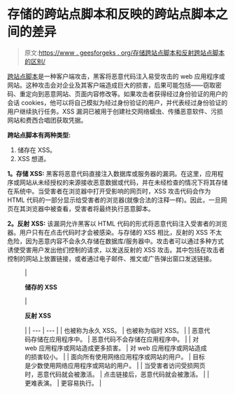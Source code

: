 # 存储的跨站点脚本和反映的跨站点脚本之间的差异

> 原文:[https://www . geesforgeks . org/存储跨站点脚本和反射跨站点脚本的区别/](https://www.geeksforgeeks.org/difference-between-stored-cross-site-scripting-and-reflected-cross-site-scripting/)

[跨站点脚本](https://www.geeksforgeeks.org/what-is-cross-site-scripting-xss/)是一种客户端攻击，黑客将恶意代码注入易受攻击的 web 应用程序或网站。这种攻击会对企业及其客户端造成巨大的损害，后果可能包括——窃取密码、重定向到恶意网站、页面内容修改等。如果攻击者获得经过身份验证的用户的会话 cookies，他可以将自己模拟为经过身份验证的用户，并代表经过身份验证的用户继续执行任务。XSS 漏洞已被用于创建社交网络蠕虫、传播恶意软件、污损网站和费西合唱团获取凭据。

**跨站点脚本有两种类型:**

1.  储存在 XSS。
2.  XSS 想道。

**1。存储 XSS:** 黑客将恶意代码直接注入数据库或服务器的漏洞。在这里，应用程序或网站从未经授权的来源接收恶意数据或代码，并在未经检查的情况下将其存储在系统中。当受害者在浏览器中打开受影响的网页时，XSS 攻击代码会作为 HTML 代码的一部分显示给受害者的浏览器(就像合法的注释一样)。因此，一旦网页在其浏览器中被查看，受害者将最终执行恶意脚本。

**2。反射 XSS:** 该漏洞允许黑客以 HTML 代码的形式将恶意代码注入受害者的浏览器。用户只有在点击代码时才会被感染。与存储的 XSS 相比，反射的 XSS 不太危险，因为恶意内容不会永久存储在数据库/服务器中。攻击者可以通过多种方式诱使受害用户发出他们控制的请求，以发送反射的 XSS 攻击。其中包括在攻击者控制的网站上放置链接，或者通过电子邮件、推文或广告弹出窗口发送链接。

<figure class="table">

| 

**储存的 XSS**

 | 

**反射 XSS**

 |
| --- | --- |
| 也被称为永久 XSS。 | 也被称为临时 XSS。 |
| 恶意代码存储在应用程序中。 | 恶意代码不会存储在应用程序中。 |
| 对 web 应用程序或网站造成更多损害。 | 对 web 应用程序或网站造成的损害较小。 |
| 面向所有使用网络应用程序或网站的用户。 | 目标是少数使用网络应用程序或网站的用户。 |
| 当受害者访问受损网页时，恶意代码就会被激活。 | 点击链接后，恶意代码就会被激活。 |
| 更难表演。 | 更容易执行。 |

</figure>